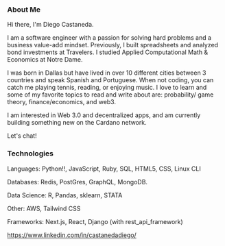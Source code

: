 ### About Me

Hi there, I'm Diego Castaneda.

I am a software engineer with a passion for solving hard problems and a business value-add mindset. Previously, I built spreadsheets and analyzed bond investments at Travelers. I studied Applied Computational Math & Economics at Notre Dame.

I was born in Dallas but have lived in over 10 different cities between 3 countries and speak Spanish and Portuguese. When not coding, you can catch me playing tennis, reading, or enjoying music. I love to learn and some of my favorite topics to read and write about are: probability/ game theory, finance/economics, and web3.

I am interested in Web 3.0 and decentralized apps, and am currently building something new on the Cardano network.

Let's chat!


### Technologies

Languages: Python!!, JavaScript, Ruby, SQL, HTML5, CSS, Linux CLI

Databases: Redis, PostGres, GraphQL, MongoDB. 

Data Science: R, Pandas, sklearn, STATA

Other: AWS, Tailwind CSS

Frameworks: Next.js, React, Django (with rest_api_framework)


https://www.linkedin.com/in/castanedadiego/

<!--
**castanedadiego/castanedadiego** is a ✨ _special_ ✨ repository because its `README.md` (this file) appears on your GitHub profile.

Here are some ideas to get you started:

- 🔭 I’m currently working on ...
- 🌱 I’m currently learning ...
- 👯 I’m looking to collaborate on ...
- 🤔 I’m looking for help with ...
- 💬 Ask me about ...
- 📫 How to reach me: ...
- 😄 Pronouns: ...
- ⚡ Fun fact: ...
-->
